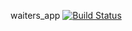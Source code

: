 waiters_app
[![Build Status](https://travis-ci.org/mduduziavatar/waiters_app.svg?branch=main)](https://travis-ci.org/mduduziavatar/waiters_app)
